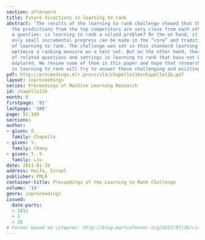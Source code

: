```yaml
---
section: afterword
title: Future directions in learning to rank
abstract: 'The results of the learning to rank challenge showed that the quality of
  the predictions from the top competitors are very close from each other. This raises
  a question: is learning to rank a solved problem? On the on hand, it is likely that
  only small incremental progress can be made in the “core” and traditional problematics
  of learning to rank. The challenge was set in this standard learning to rank scenario:
  optimize a ranking measure on a test set. But on the other hand, there are a lot
  of related questions and settings in learning to rank that have not been yet fully
  explored. We review some of them in this paper and hope that researchers interested
  in learning to rank will try to answer these challenging and exciting research questions.'
pdf: http://proceedings.mlr.press/v14/chapelle11b/chapelle11b.pdf
layout: inproceedings
series: Proceedings of Machine Learning Research
id: chapelle11b
month: 0
firstpage: '91'
lastpage: '100'
page: 91-100
sections: 
author:
- given: O.
  family: Chapelle
- given: Y.
  family: Chang
- given: T.-Y.
  family: Liu
date: 2011-01-26
address: Haifa, Israel
publisher: PMLR
container-title: Proceedings of the Learning to Rank Challenge
volume: '14'
genre: inproceedings
issued:
  date-parts:
  - 2011
  - 1
  - 26
# Format based on citeproc: http://blog.martinfenner.org/2013/07/30/citeproc-yaml-for-bibliographies/
---
```

